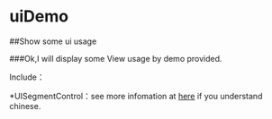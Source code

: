 # uiDemo
##Show some ui usage

###Ok,I will display some View usage by demo provided.

Include：

*UISegmentControl：see more infomation at <a href='http://nowsilence.sinaapp.com/?p=58'>here</a> if you understand chinese.

